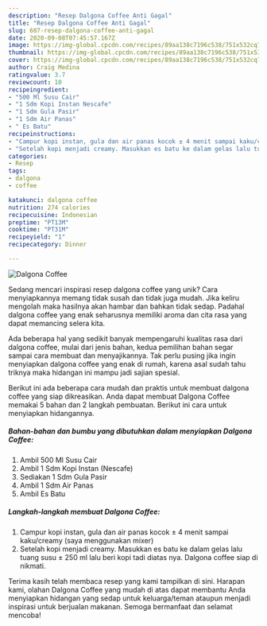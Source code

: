 ```yaml
---
description: "Resep Dalgona Coffee Anti Gagal"
title: "Resep Dalgona Coffee Anti Gagal"
slug: 607-resep-dalgona-coffee-anti-gagal
date: 2020-09-08T07:45:57.167Z
image: https://img-global.cpcdn.com/recipes/89aa138c7196c538/751x532cq70/dalgona-coffee-foto-resep-utama.jpg
thumbnail: https://img-global.cpcdn.com/recipes/89aa138c7196c538/751x532cq70/dalgona-coffee-foto-resep-utama.jpg
cover: https://img-global.cpcdn.com/recipes/89aa138c7196c538/751x532cq70/dalgona-coffee-foto-resep-utama.jpg
author: Craig Medina
ratingvalue: 3.7
reviewcount: 10
recipeingredient:
- "500 Ml Susu Cair"
- "1 Sdm Kopi Instan Nescafe"
- "1 Sdm Gula Pasir"
- "1 Sdm Air Panas"
- " Es Batu"
recipeinstructions:
- "Campur kopi instan, gula dan air panas kocok ± 4 menit sampai kaku/creamy (saya menggunakan mixer)"
- "Setelah kopi menjadi creamy. Masukkan es batu ke dalam gelas lalu tuang susu ± 250 ml lalu beri kopi tadi diatas nya. Dalgona coffee siap di nikmati."
categories:
- Resep
tags:
- dalgona
- coffee

katakunci: dalgona coffee 
nutrition: 274 calories
recipecuisine: Indonesian
preptime: "PT13M"
cooktime: "PT31M"
recipeyield: "1"
recipecategory: Dinner

---
```



![Dalgona Coffee](https://img-global.cpcdn.com/recipes/89aa138c7196c538/751x532cq70/dalgona-coffee-foto-resep-utama.jpg)

Sedang mencari inspirasi resep dalgona coffee yang unik? Cara menyiapkannya memang tidak susah dan tidak juga mudah. Jika keliru mengolah maka hasilnya akan hambar dan bahkan tidak sedap. Padahal dalgona coffee yang enak seharusnya memiliki aroma dan cita rasa yang dapat memancing selera kita.



Ada beberapa hal yang sedikit banyak mempengaruhi kualitas rasa dari dalgona coffee, mulai dari jenis bahan, kedua pemilihan bahan segar sampai cara membuat dan menyajikannya. Tak perlu pusing jika ingin menyiapkan dalgona coffee yang enak di rumah, karena asal sudah tahu triknya maka hidangan ini mampu jadi sajian spesial.


Berikut ini ada beberapa cara mudah dan praktis untuk membuat dalgona coffee yang siap dikreasikan. Anda dapat membuat Dalgona Coffee memakai 5 bahan dan 2 langkah pembuatan. Berikut ini cara untuk menyiapkan hidangannya.

<!--inarticleads1-->

##### Bahan-bahan dan bumbu yang dibutuhkan dalam menyiapkan Dalgona Coffee:

1. Ambil 500 Ml Susu Cair
1. Ambil 1 Sdm Kopi Instan (Nescafe)
1. Sediakan 1 Sdm Gula Pasir
1. Ambil 1 Sdm Air Panas
1. Ambil  Es Batu




<!--inarticleads2-->

##### Langkah-langkah membuat Dalgona Coffee:

1. Campur kopi instan, gula dan air panas kocok ± 4 menit sampai kaku/creamy (saya menggunakan mixer)
1. Setelah kopi menjadi creamy. Masukkan es batu ke dalam gelas lalu tuang susu ± 250 ml lalu beri kopi tadi diatas nya. Dalgona coffee siap di nikmati.




Terima kasih telah membaca resep yang kami tampilkan di sini. Harapan kami, olahan Dalgona Coffee yang mudah di atas dapat membantu Anda menyiapkan hidangan yang sedap untuk keluarga/teman ataupun menjadi inspirasi untuk berjualan makanan. Semoga bermanfaat dan selamat mencoba!
